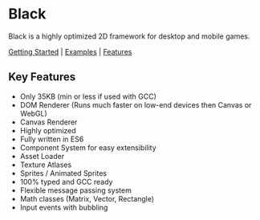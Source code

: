 # Black

Black is a highly optimized 2D framework for desktop and mobile games.  

[Getting Started](http://blacksmith2d.io/Tutorials/Index/Getting%20Started) |
[Examples](http://blacksmith2d.io/Examples) |
[Features](http://blacksmith2d.io/Features)

## Key Features

- Only 35KB (min or less if used with GCC)
- DOM Renderer (Runs much faster on low-end devices then Canvas or WebGL)
- Canvas Renderer
- Highly optimized
- Fully written in ES6
- Component System for easy extensibility
- Asset Loader
- Texture Atlases
- Sprites / Animated Sprites
- 100% typed and GCC ready
- Flexible message passing system
- Math classes (Matrix, Vector, Rectangle)
- Input events with bubbling
